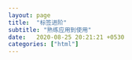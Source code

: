 ```yaml
---
layout: page
title:  "标签进阶"
subtitle: "熟练应用到使用"
date:   2020-08-25 20:21:21 +0530
categories: ["html"]
---
```

 
